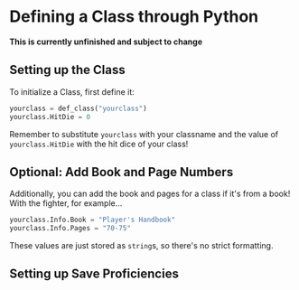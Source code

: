 # Defining a Class through Python

**This is currently unfinished and subject to change**

## Setting up the Class

To initialize a Class, first define it:

```py
yourclass = def_class("yourclass")
yourclass.HitDie = 0
```

Remember to substitute `yourclass` with your classname and the value of `yourclass.HitDie` with the hit dice of your class!

## Optional: Add Book and Page Numbers

Additionally, you can add the book and pages for a class if it's from a book! With the fighter, for example…

```py
yourclass.Info.Book = "Player's Handbook"
yourclass.Info.Pages = "70-75"
```

These values are just stored as `string`s, so there's no strict formatting.

## Setting up Save Proficiencies

